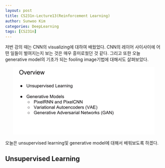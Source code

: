 ```yaml
---
layout: post
title: CS231n-Lecture13(Reinforcement Learning)
author: Sunwoo Kim
categories: DeepLearning
tags: [CS231n]
---
```


저번 강의 때는 CNN의 visualizing에 대하여 배웠었다. CNN의 레이어 사이사이에 어떤 일들이 벌여지는지 보는 것은 매우 흥미로웠던 것 같다. 그리고 또한 오늘 generative model의 기초가 되는 fooling image기법에 대해서도 살펴보았다.

<center><img src="/public/img/CS231n-Lecture13/img01.png" width="90%"></center>

오늘은 unsupervised learning및 generative model에 대해서 배워보도록 하겠다.

## Unsupervised Learning